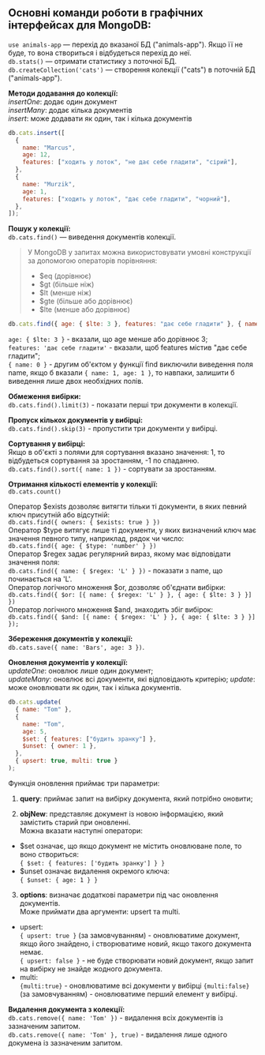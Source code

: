 ## **Основні команди роботи в графічних інтерфейсах для MongoDB:**

`use animals-app` — перехід до вказаної БД ("animals-app"). Якщо її не буде, то
вона створиться і відбудеться перехід до неї.  
`db.stats()` — отримати статистику з поточної БД.  
`db.createCollection('cats')` — створення колекції ("cats") в поточній БД
("animals-app").

**Методи додавання до колекції:**  
_insertOne_: додає один документ  
_insertMany_: додає кілька документів  
_insert_: може додавати як один, так і кілька документів

```js
db.cats.insert([
  {
    name: "Marcus",
    age: 12,
    features: ["ходить у лоток", "не дає себе гладити", "сірий"],
  },
  {
    name: "Murzik",
    age: 1,
    features: ["ходить у лоток", "дає себе гладити", "чорний"],
  },
]);
```

**Пошук у колекції:**  
`db.cats.find()` — виведення документів колекції.

> У MongoDB у запитах можна використовувати умовні конструкції за допомогою
> операторів порівняння:
>
> - $eq (дорівнює)
> - $gt (більше ніж)
> - $lt (менше ніж)
> - $gte (більше або дорівнює)
> - $lte (менше або дорівнює)

```js
db.cats.find({ age: { $lte: 3 }, features: "дає себе гладити" }, { name: 0 });
```

`age: { $lte: 3 }` - вказали, що age менше або дорівнює 3;  
`features: 'дає себе гладити'` - вказали, щоб features містив "дає себе
гладити";  
`{ name: 0 }` - другим об'єктом у функції find виключили виведення поля name,
якщо б вказали `{ name: 1, age: 1 }`, то навпаки, залишити б виведення лише двох
необхідних полів.

**Обмеження вибірки:**  
`db.cats.find().limit(3)` - показати перші три документи в колекції.

**Пропуск кількох документів у вибірці:**  
`db.cats.find().skip(3)` - пропустити три документи у вибірці.

**Сортування у вибірці:**  
Якщо в об'єкті з полями для сортування вказано значення: 1, то відбудеться
сортування за зростанням, -1 по спаданню. `db.cats.find().sort({ name: 1 })` -
сортувати за зростанням.

**Отримання кількості елементів у колекції:**  
`db.cats.count()`

Оператор $exists дозволяє витягти тільки ті документи, в яких певний ключ
присутній або відсутній:  
`db.cats.find({ owners: { $exists: true } })`  
Оператор $type витягує лише ті документи, у яких визначений ключ має значення
певного типу, наприклад, рядок чи число:  
`db.cats.find({ age: { $type: 'number' } })`  
Оператор $regex задає регулярний вираз, якому має відповідати значення поля:  
`db.cats.find({ name: { $regex: 'L' } })` - показати з name, що починається на
'L'.  
Оператор логічного множення $or, дозволяє об'єднати вибірки:  
`db.cats.find({ $or: [{ name: { $regex: 'L' } }, { age: { $lte: 3 } }] })`  
Оператор логічного множення $and, знаходить збіг вибірок:  
`db.cats.find({ $and: [{ name: { $regex: 'L' } }, { age: { $lte: 3 } }] });`

**Збереження документів у колекції:**  
`db.cats.save({ name: 'Bars', age: 3 })`.

**Оновлення документів у колекції:**  
_updateOne_: оновлює лише один документ;  
_updateMany_: оновлює всі документи, які відповідають критерію; _update_: може
оновлювати як один, так і кілька документів.

```js
db.cats.update(
  { name: "Tom" },
  {
    name: "Tom",
    age: 5,
    $set: { features: ["будить зранку"] },
    $unset: { owner: 1 },
  },
  { upsert: true, multi: true }
);
```

Функція оновлення приймає три параметри:

1. **query**: приймає запит на вибірку документа, який потрібно оновити;

2. **objNew**: представляє документ із новою інформацією, який замістить старий
   при оновленні.  
   Можна вказати наступні оператори:

- $set означає, що якщо документ не містить оновлюване поле, то воно
  створиться:  
  `{ $set: { features: ['будить зранку'] } }`
- $unset означає видалення окремого ключа:  
  `{ $unset: { age: 1 } }`

3. **options**: визначає додаткові параметри під час оновлення документів.  
   Може приймати два аргументи: upsert та multi.

- upsert:  
  `{ upsert: true }` (за замовчуванням) - оновлюватиме документ, якщо його
  знайдено, і створюватиме новий, якщо такого документа немає.  
  `{ upsert: false }` - не буде створювати новий документ, якщо запит на вибірку
  не знайде жодного документа.
- multi:  
  `{multi:true}` - оновлюватиме всі документи у вибірці `{multi:false}` (за
  замовчуванням) - оновлюватиме перший елемент у вибірці.

**Видалення документа з колекції:**  
`db.cats.remove({ name: 'Tom' })` - видалення всіх документів із зазначеним
запитом.  
 `db.cats.remove({ name: 'Tom' }, true)` - видалення лише одного докумена із зазначеним
запитом.
